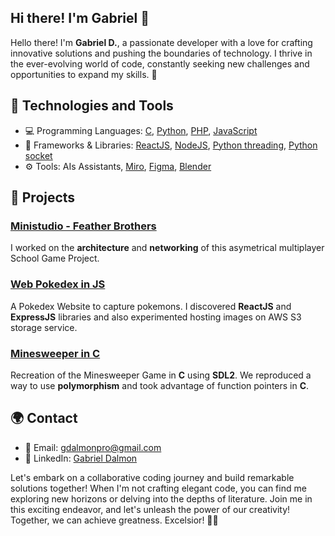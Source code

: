 <!--- # ![Gabriel Dalmon](https://profilepicture.png) -->
## Hi there! I'm **Gabriel** 👋

Hello there! I'm **Gabriel D.**, a passionate developer with a love for crafting innovative solutions and pushing the boundaries of technology. I thrive in the ever-evolving world of code, constantly seeking new challenges and opportunities to expand my skills. 🚀

## 🔧 Technologies and Tools

* 💻 Programming Languages: [C](https://devdocs.io/c/), [Python](https://docs.python.org/fr/3/), [PHP](https://www.php.net/docs.php), [JavaScript](https://developer.mozilla.org/en-US/docs/Learn/javascript)
* 🧰 Frameworks & Libraries: [ReactJS](https://legacy.reactjs.org/), [NodeJS](https://nodejs.org/), [Python threading](https://docs.python.org/3/library/threading.html), [Python socket](https://docs.python.org/3/library/socket.html)
* ⚙️ Tools: AIs Assistants, [Miro](https://miro.com), [Figma](https://www.figma.com), [Blender](https://docs.blender.org)

## 🚀 Projects

### [Ministudio - Feather Brothers](https://github.com/Jeliiiii/GRP12-Mini-studio)
I worked on the **architecture** and **networking** of this asymetrical multiplayer School Game Project.

### [Web Pokedex in JS](https://github.com/Gabriel-Dalmon/Pokedex-JS)
A Pokedex Website to capture pokemons. I discovered **ReactJS** and **ExpressJS** libraries and also experimented hosting images on AWS S3 storage service.

### [Minesweeper in C](https://github.com/Gabriel-Dalmon/MineSweeper)
Recreation of the Minesweeper Game in **C** using **SDL2**. We reproduced a way to use **polymorphism** and took advantage of function pointers in **C**.

## 🌍 Contact

* 📧 Email: [gdalmonpro@gmail.com](mailto:gdalmonpro@gmail.com)
* 💼 LinkedIn: [Gabriel Dalmon](https://www.linkedin.com/in/gabriel-dalmon)

Let's embark on a collaborative coding journey and build remarkable solutions together! When I'm not crafting elegant code, you can find me exploring new horizons or delving into the depths of literature. Join me in this exciting endeavor, and let's unleash the power of our creativity! Together, we can achieve greatness. Excelsior! 🚀✨
